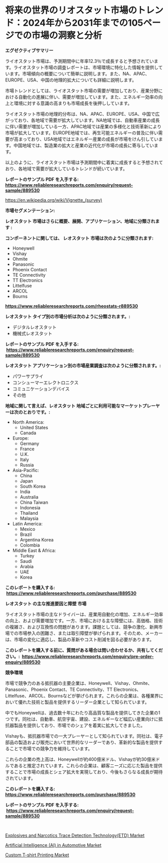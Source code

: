 <p><h1>将来の世界のリオスタット市場のトレンド：2024年から2031年までの105ページでの市場の洞察と分析</h1></p><p><strong>エグゼクティブサマリー</strong></p>
<p><p>ライオスタット市場は、予測期間中に年率12.3％で成長すると予想されています。ライオスタット市場の調査レポートは、市場環境に特化した情報を提供しています。市場傾向の概要について簡単に説明します。また、NA、APAC、EUROPE、USA、中国の地理的拡大についても詳細に説明します。</p><p>市場トレンドとしては、ライオスタット市場の需要が増加しており、産業分野における自動化の進展に伴い、需要が増加しています。また、エネルギー効率の向上と環境に対する意識の高まりも市場成長を後押ししています。</p><p>ライオスタット市場の地理的分布は、NA、APAC、EUROPE、USA、中国で広がっており、各地域で需要が拡大しています。NA地域では、自動車産業の成長に伴い需要が増加している一方、APAC地域では産業の多様化と技術革新により市場が拡大しています。EUROPE地域では、再生可能エネルギーの普及に伴い需要が高まっており、USA地域ではエネルギー産業の成長が市場をけん引しています。中国地域では、製造業の拡大と産業の近代化が市場の成長に寄与しています。</p><p>以上のように、ライオスタット市場は予測期間中に着実に成長すると予想されており、各地域で需要が拡大しているトレンドが続いています。</p></p>
<p><strong>レポートのサンプル PDF を入手する: <a href="https://www.reliableresearchreports.com/enquiry/request-sample/889530">https://www.reliableresearchreports.com/enquiry/request-sample/889530</a></strong></p>
<p><a href="https://en.wikipedia.org/wiki/Vignette_(survey)">https://en.wikipedia.org/wiki/Vignette_(survey)</a></p>
<p><strong>市場セグメンテーション:</strong></p>
<p><strong> レオスタット 市場はさらに概要、展開、アプリケーション、地域に分類されます :</strong></p>
<p><strong>コンポーネントに関しては、 レオスタット 市場は次のように分類されます: &nbsp;</strong></p>
<p><ul><li>Honeywell</li><li>Vishay</li><li>Ohmite</li><li>Panasonic</li><li>Phoenix Contact</li><li>TE Connectivity</li><li>TT Electronics</li><li>Littelfuse</li><li>ARCOL</li><li>Bourns</li></ul></p>
<p><strong><a href="https://www.reliableresearchreports.com/rheostats-r889530">https://www.reliableresearchreports.com/rheostats-r889530</a></strong></p>
<p><strong> レオスタット タイプ別の市場分析は次のように分類されます。:</strong></p>
<p><ul><li>デジタルレオスタット</li><li>機械式レオスタット</li></ul></p>
<p><strong>レポートのサンプル PDF を入手する: &nbsp;<a href="https://www.reliableresearchreports.com/enquiry/request-sample/889530">https://www.reliableresearchreports.com/enquiry/request-sample/889530</a></strong></p>
<p><strong> レオスタット アプリケーション別の市場産業調査は次のように分類されます。:</strong></p>
<p><ul><li>パワーサプライ</li><li>コンシューマーエレクトロニクス</li><li>コミュニケーションデバイス</li><li>その他</li></ul></p>
<p><strong>地域に関して言えば、レオスタット 地域ごとに利用可能なマーケットプレーヤーは次のとおりです。:</strong></p>
<p><ul>
    <li>
        North America:
        <ul>
            <li>United States</li>
            <li>Canada</li>
        </ul>
    </li>
    <li>
        Europe:
        <ul>
            <li>Germany</li>
            <li>France</li>
            <li>U.K.</li>
            <li>Italy</li>
            <li>Russia</li>
        </ul>
    </li>
    <li>
        Asia-Pacific:
        <ul>
            <li>China</li>
            <li>Japan</li>
            <li>South Korea</li>
            <li>India</li>
            <li>Australia</li>
            <li>China Taiwan</li>
            <li>Indonesia</li>
            <li>Thailand</li>
            <li>Malaysia</li>
        </ul>
    </li>
    <li>
        Latin America:
        <ul>
            <li>Mexico</li>
            <li>Brazil</li>
            <li>Argentina Korea</li>
            <li>Colombia</li>
        </ul>
    </li>
    <li>
        Middle East & Africa:
        <ul>
            <li>Turkey</li>
            <li>Saudi</li>
            <li>Arabia</li>
            <li>UAE</li>
            <li>Korea</li>
        </ul>
    </li>
    </ul></p>
<p><strong>このレポートを購入する: &nbsp;<a href="https://www.reliableresearchreports.com/purchase/889530">https://www.reliableresearchreports.com/purchase/889530</a></strong></p>
<p><strong>レオスタット の主な推進要因と障壁 市場</strong></p>
<p><p>ライオスタット市場の主なドライバーは、産業用自動化の増加、エネルギー効率の向上、および需要増加です。一方、市場における主な障壁には、高価格、技術の複雑さ、および互換性の問題があります。課題としては、競争の激化、新興市場での市場参入の困難さ、または取引障壁が挙げられます。そのため、メーカーは、市場の変化に適応し、製品の革新やコスト削減を図る必要があります。</p></p>
<p><strong>このレポートを購入する前に、質問がある場合は問い合わせるか、共有してください。:&nbsp; <a href="https://www.reliableresearchreports.com/enquiry/pre-order-enquiry/889530">https://www.reliableresearchreports.com/enquiry/pre-order-enquiry/889530</a></strong></p>
<p><strong>競争環境</strong></p>
<p><p>市場で競争力のある抵抗器の主要企業は、Honeywell、Vishay、Ohmite、Panasonic、Phoenix Contact、TE Connectivity、TT Electronics、Littelfuse、ARCOL、Bournsなどが挙げられます。これらの企業は、各種業界において優れた技術と製品を提供するリーダー企業として知られています。</p><p>中でもHoneywellは、過去数十年にわたり高品質な製品を提供してきた企業の1つです。同社は、自動車、航空宇宙、建設、エネルギーなど幅広い産業向けに抵抗器製品を提供しており、市場でのシェアを着実に拡大してきました。</p><p>Vishayも、抵抗器市場での一大プレーヤーとして知られています。同社は、電子部品の製造および販売において世界的なリーダーであり、革新的な製品を提供することで市場での競争力を維持しています。</p><p>これらの企業の売上高は、Honeywellが約400億米ドル、Vishayが約30億米ドルであると推定されています。これらの企業は、顧客ニーズに応じた製品を提供することで市場の成長とシェア拡大を実現しており、今後もさらなる成長が期待されています。</p></p>
<p><strong>このレポートを購入する: &nbsp; <a href="https://www.reliableresearchreports.com/purchase/889530">https://www.reliableresearchreports.com/purchase/889530</a></strong></p>
<p><strong>レポートのサンプル PDF を入手する: &nbsp;<a href="https://www.reliableresearchreports.com/enquiry/request-sample/889530">https://www.reliableresearchreports.com/enquiry/request-sample/889530</a></strong><strong></strong></p>
<p>&nbsp;</p>
<p><p><a href="https://github.com/kumertitash/Market-Research-Report-List-1/blob/main/explosives-and-narcotics-trace-detection-technologyetd-market.md">Explosives and Narcotics Trace Detection Technology(ETD) Market</a></p><p><a href="https://github.com/mdkiwi4kiwi/Market-Research-Report-List-1/blob/main/artificial-intelligence-ai-in-automotive-market.md">Artificial Intelligence (AI) in Automotive Market</a></p><p><a href="https://github.com/dancokkoe288/Market-Research-Report-List-1/blob/main/custom-t-shirt-printing-market.md">Custom T-shirt Printing Market</a></p></p>